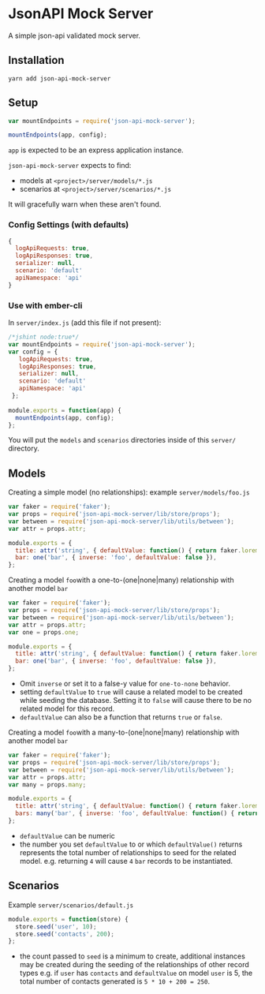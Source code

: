 # JsonAPI Mock Server

A simple json-api validated mock server.

## Installation

```cli
yarn add json-api-mock-server
```

## Setup

```js
var mountEndpoints = require('json-api-mock-server');

mountEndpoints(app, config);
```

`app` is expected to be an express application instance.

`json-api-mock-server` expects to find:

- models at `<project>/server/models/*.js`
- scenarios at `<project>/server/scenarios/*.js`

It will gracefully warn when these aren't found.

### Config Settings (with defaults)

```js
{
  logApiRequests: true,
  logApiResponses: true,
  serializer: null,
  scenario: 'default'
  apiNamespace: 'api'
}
```

### Use with ember-cli

In `server/index.js` (add this file if not present):

```js
/*jshint node:true*/
var mountEndpoints = require('json-api-mock-server');
var config = {
   logApiRequests: true,
   logApiResponses: true,
   serializer: null,
   scenario: 'default'
   apiNamespace: 'api'
 };
 
module.exports = function(app) {
  mountEndpoints(app, config);
};
```

You will put the `models` and `scenarios` directories inside of
this `server/` directory.

## Models

Creating a simple model (no relationships): example `server/models/foo.js`

```js
var faker = require('faker');
var props = require('json-api-mock-server/lib/store/props');
var between = require('json-api-mock-server/lib/utils/between');
var attr = props.attr;

module.exports = {
  title: attr('string', { defaultValue: function() { return faker.lorem.words(between(3, 5)); }}),
  bar: one('bar', { inverse: 'foo', defaultValue: false }),
};
```

Creating a model `foo`with a one-to-(one|none|many) relationship with
 another model `bar`

```js
var faker = require('faker');
var props = require('json-api-mock-server/lib/store/props');
var between = require('json-api-mock-server/lib/utils/between');
var attr = props.attr;
var one = props.one;

module.exports = {
  title: attr('string', { defaultValue: function() { return faker.lorem.words(between(3, 5)); }}),
  bar: one('bar', { inverse: 'foo', defaultValue: false }),
};
```

- Omit `inverse` or set it to a false-y value for `one-to-none` behavior.
- setting `defaultValue` to `true` will cause a related model to be created
  while seeding the database. Setting it to `false` will cause there
  to be no related model for this record.
- `defaultValue` can also be a function that returns `true` or `false`.


Creating a model `foo`with a many-to-(one|none|many) relationship with
 another model `bar`

```js
var faker = require('faker');
var props = require('json-api-mock-server/lib/store/props');
var between = require('json-api-mock-server/lib/utils/between');
var attr = props.attr;
var many = props.many;

module.exports = {
  title: attr('string', { defaultValue: function() { return faker.lorem.words(between(3, 5)); }}),
  bars: many('bar', { inverse: 'foo', defaultValue: function() { return between(0, 3); }),
};
```

- `defaultValue` can be numeric
- the number you set `defaultValue` to or which `defaultValue()` returns
  represents the total number of relationships to seed for the related model.
  e.g. returning `4` will cause `4` `bar` records to be instantiated.

## Scenarios

Example `server/scenarios/default.js`

```js
module.exports = function(store) {
  store.seed('user', 10);
  store.seed('contacts', 200);
};
```

- the count passed to `seed` is a minimum to create, additional instances
  may be created during the seeding of the relationships of other record types
  e.g. if `user` has `contacts` and `defaultValue` on model `user` is 5,
  the total number of contacts generated is `5 * 10 + 200 = 250`.
  
